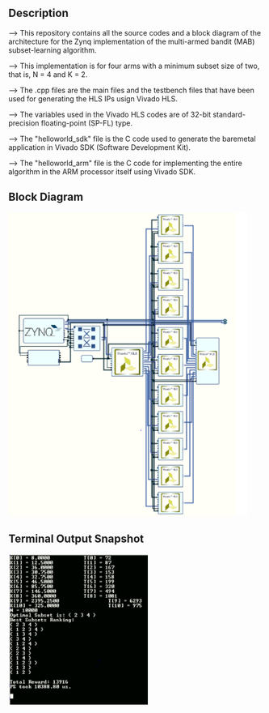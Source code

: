 ## Description

--> This repository contains all the source codes and a block diagram of the architecture for the Zynq implementation of the multi-armed bandit (MAB) subset-learning algorithm.

--> This implementation is for four arms with a minimum subset size of two, that is, N = 4 and K = 2.

--> The .cpp files are the main files and the testbench files that have been used for generating the HLS IPs usign Vivado HLS.

--> The variables used in the Vivado HLS codes are of 32-bit standard-precision floating-point (SP-FL) type.

--> The "helloworld_sdk" file is the C code used to generate the baremetal application in Vivado SDK (Software Development Kit).

--> The "helloworld_arm" file is the C code for implementing the entire algorithm in the ARM processor itself using Vivado SDK.

## Block Diagram

<img src="images/sl_bd.png" height="600" >

## Terminal Output Snapshot

<img src="images/sl_output.PNG" height="300" >
